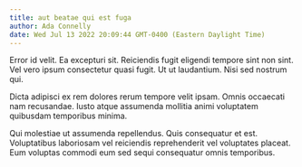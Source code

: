 ```yaml
---
title: aut beatae qui est fuga
author: Ada Connelly
date: Wed Jul 13 2022 20:09:44 GMT-0400 (Eastern Daylight Time)
---
```

Error id velit. Ea excepturi sit. Reiciendis fugit eligendi tempore sint non sint. Vel vero ipsum consectetur quasi fugit. Ut ut laudantium. Nisi sed nostrum qui.

 Dicta adipisci ex rem dolores rerum tempore velit ipsam. Omnis occaecati nam recusandae. Iusto atque assumenda mollitia animi voluptatem quibusdam temporibus minima.

 Qui molestiae ut assumenda repellendus. Quis consequatur et est. Voluptatibus laboriosam vel reiciendis reprehenderit vel voluptates placeat. Eum voluptas commodi eum sed sequi consequatur omnis temporibus.